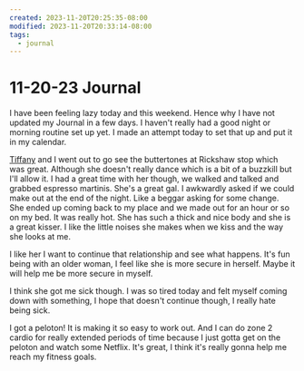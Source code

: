 ```yaml
---
created: 2023-11-20T20:25:35-08:00
modified: 2023-11-20T20:33:14-08:00
tags:
  - journal
---
```


# 11-20-23 Journal

I have been feeling lazy today and this weekend. Hence why I have not updated my Journal in a few days. I haven't really had a good night or morning routine set up yet. I made an attempt today to set that up and put it in my calendar. 

[Tiffany](../../../../../../5INBOX/PEOPLE/Tiffany%20Tarrant.md) and I went out to go see the buttertones at Rickshaw stop which was great. Although she doesn't really dance which is a bit of a buzzkill but I'll allow it. I had a great time with her though, we walked and talked and grabbed espresso martinis. She's a great gal. I awkwardly asked if we could make out at the end of the night. Like a beggar asking for some change. She ended up coming back to my place and we made out for an hour or so on my bed. It was really hot. She has such a thick and nice body and she is a great kisser. I like the little noises she makes when we kiss and the way she looks at me. 

I like her I want to continue that relationship and see what happens. It's fun being with an older woman, I feel like she is more secure in herself. Maybe it will help me be more secure in myself. 

I think she got me sick though. I was so tired today and felt myself coming down with something, I hope that doesn't continue though, I really hate being sick. 

I got a peloton! It is making it so easy to work out. And I can do zone 2 cardio for really extended periods of time because I just gotta get on the peloton and watch some Netflix. It's great, I think it's really gonna help me reach my fitness goals.
